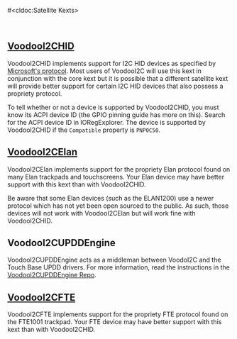 #<cldoc:Satellite Kexts>

&#8291;

## [VoodooI2CHID](https://github.com/alexandred/VoodooI2CHID)

VoodooI2CHID implements support for I2C HID devices as specified by [Microsoft's protocol](http://download.microsoft.com/download/7/d/d/7dd44bb7-2a7a-4505-ac1c-7227d3d96d5b/hid-over-i2c-protocol-spec-v1-0.docx). Most users of VoodooI2C will use this kext in conjunction with the core kext but it is possible that a different satellite kext will provide better support for certain I2C HID devices that also possess a propriety protocol.

To tell whether or not a device is supported by VoodooI2CHID, you must know its ACPI device ID (the GPIO pinning guide has more on this). Search for the ACPI device ID in IORegExplorer. The device is supported by VoodooI2CHID if the `Compatible` property is `PNP0C50`.

## [VoodooI2CElan](https://github.com/kprinssu/VoodooI2CELan)

VoodooI2CElan implements support for the propriety Elan protocol found on many Elan trackpads and touchscreens. Your Elan device may have better support with this kext than with VoodooI2CHID.

Be aware that some Elan devices (such as the ELAN1200) use a newer protocol which has not yet been open sourced to the public. As such, those devices will not work with VoodooI2CElan but will work fine with VoodooI2CHID.

## VoodooI2CUPDDEngine

VoodooI2CUPDDEngine acts as a middleman between VoodoI2C and the Touch Base UPDD drivers. For more information, read the instructions in the [VoodooI2CUPDDEngine Repo](https://github.com/blankmac/VoodooI2CUPDDEngine).

## [VoodooI2CFTE](https://github.com/prizraksarvar/VoodooI2CFTE)

VoodooI2CFTE implements support for the propriety FTE protocol found on the FTE1001 trackpad. Your FTE device may have better support with this kext than with VoodooI2CHID.

